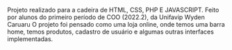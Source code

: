 Projeto realizado para a cadeira de HTML, CSS, PHP E JAVASCRIPT. Feito por alunos do primeiro período de COO (2022.2), da Unifavip Wyden Caruaru
O projeto foi pensado como uma loja online, onde temos uma barra home, temos produtos, cadastro de usuário e algumas outras interfaces implementadas.
